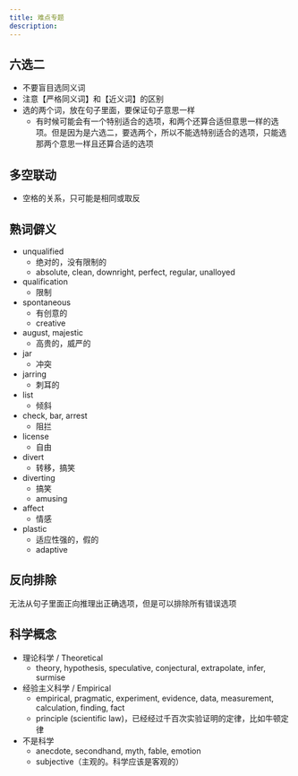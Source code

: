 ```yaml
---
title: 难点专题
description:
---
```


## 六选二

- 不要盲目选同义词
- 注意【严格同义词】和【近义词】的区别
- 选的两个词，放在句子里面，要保证句子意思一样
  - 有时候可能会有一个特别适合的选项，和两个还算合适但意思一样的选项。但是因为是六选二，要选两个，所以不能选特别适合的选项，只能选那两个意思一样且还算合适的选项

## 多空联动

- 空格的关系，只可能是相同或取反

## 熟词僻义

- unqualified
  - 绝对的，没有限制的
  - absolute, clean, downright, perfect, regular, unalloyed
- qualification
  - 限制
- spontaneous
  - 有创意的
  - creative
- august, majestic
  - 高贵的，威严的
- jar
  - 冲突
- jarring
  - 刺耳的
- list
  - 倾斜
- check, bar, arrest
  - 阻拦
- license
  - 自由
- divert
  - 转移，搞笑
- diverting
  - 搞笑
  - amusing
- affect
  - 情感
- plastic
  - 适应性强的，假的
  - adaptive

## 反向排除

无法从句子里面正向推理出正确选项，但是可以排除所有错误选项

## 科学概念

- 理论科学 / Theoretical
  - theory, hypothesis, speculative, conjectural, extrapolate, infer, surmise
- 经验主义科学 / Empirical
  - empirical, pragmatic, experiment, evidence, data, measurement, calculation, finding, fact
  - principle (scientific law)，已经经过千百次实验证明的定律，比如牛顿定律
- 不是科学
  - anecdote, secondhand, myth, fable, emotion
  - subjective（主观的。科学应该是客观的）
